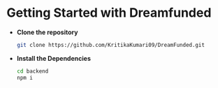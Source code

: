 # Getting Started with Dreamfunded

* **Clone the repository**
    ```bash
    git clone https://github.com/KritikaKumari09/DreamFunded.git
    ```
* **Install the Dependencies**
    ```bash
    cd backend
    npm i
    ```
